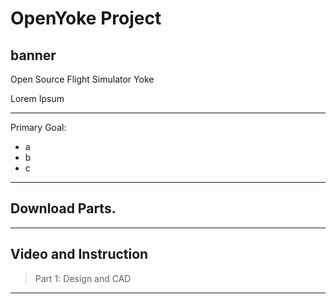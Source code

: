 # OpenYoke Project
## banner
Open Source Flight Simulator Yoke

Lorem Ipsum

---
Primary Goal:
- a
- b
- c
---
## Download Parts.

---
## Video and Instruction
> Part 1: Design and CAD
---

